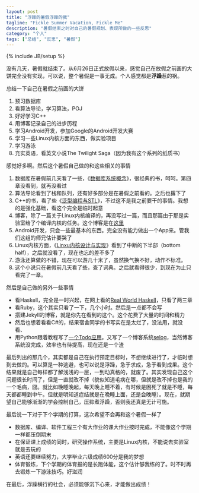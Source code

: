 ```yaml
---
layout: post
title: "浮躁的暑假浮躁的我"
tagline: "Fickle Summer Vacation, Fickle Me"
description: "暑假结束之时对自己的暑假规划、表现所做的一些反思"
category: "个人"
tags: ["总结", "反思", "暑假"]
---
```

{% include JB/setup %}

没有几天，暑假就结束了。从6月26日正式放假以来，感觉自己在放假之前画的大饼完全没有实现，可以说，整个暑假是一事无成。个人感觉都是**浮躁**惹的祸。

总结一下自己在暑假之前画的大饼

1. 预习数据库
1. 看算法导论，学习算法，POJ
1. 好好学习C++
1. 用博客记录自己的进步历程
1. 学习Android开发，参加Google的Android开发大赛
1. 学习一些Linux内核方面的东西，做实验项目
1. 学习游泳
1. 充实英语，看英文小说The Twilight Saga（因为我有这个系列的纸质书）

感觉好多啊。然后这个暑假自己做的和这些相关的事情

1. 数据库在暑假前几天看了一些，《[数据库系统概念][]》，很经典的书，呵呵。第四章没看到，就再没看过
1. 算法导论看到了栈和队列，还有好多部分是在暑假之前看的。之后也撂下了
1. C++的书，看了些《[泛型编程与STL][]》，不过这不是我之前要干的事情。我想的是强化基础，看这个完全是临时起意
1. 博客，除了一篇关于Linux内核编译的，再没写过一篇，而且那篇由于那是实验室给了个编译内核的任务。这个博客是在[这里][]
1. Android开发，只会一些最基本的东西。完全没有能力做出一个App来。管我们这组的师兄估计要哭了
1. Linux内核方面，《[Linxu内核设计与实现][]》看到了中断的下半部（bottom half），之后就没看了，现在也忘的差不多了
1. 游泳还算做的不错，现在可以游几十米了，虽然换气换不好，动作不标准。
1. 这个小说只在暑假前几天看了些，查了词典。之后就看得很少，到现在为止只看完了一章。

然后是自己做的另外一些事情

* 看Haskell，完全是一时兴起，在网上看的[Real World Haskell][]，只看了两三章
* 看Ruby，这个其实只看了一下，几个小时。然后是一点都不会写
* 搭建Jekyll的博客，就是你先在看到的这个。这个花费了大量的时间和精力
* 然后也想着看看C#的，结果宿舍同学的书写实在是太烂了，没法用，就没看、
* 用Python跟着教程写了[一个Todo应用][]。又写了一个博客系统[selog][]，当然博客系统没完成，效率也有待提高，现在还是一个渣

最后列出的那几个，其实都是自己在执行预定目标时，不想继续进行了，才临时想到去做的。可以算是一种逃避，也可以说是浮躁，急于求成，急于看到成果。这个结果就是自己每样都了解浅浅的一层，一到动真格的，就废了。其实发现自己这个问题很长时间了，但是一直就改不掉（貌似知道毛病在哪，但就是改不掉也是我的一个毛病，囧。就比如晚睡晚起，每天晚上睡不着，有时候是困死了就是不睡，每天都都睡到中午。但就是明知道症结就是在晚睡上面，还是会晚睡）。现在，就期望自己能够渐渐的学会控制自己，压抑煮浮躁，否则我还真是无计可施。

最后说一下对于下个学期的打算，这次希望不会再和这个暑假一样了

* 数据库、编译、软件工程三个有大作业的课大作业按时完成，不能像这个学期一样都压倒期末
* 在保证课上成绩的同时，研究操作系统，主要是Linux内核，不能说去实验室就是去玩的
* 英语还要继续努力，大学毕业六级成绩600分是我的梦想
* 体育锻炼，下个学期的体育报的是长跑体能，这个估计够我练的了。时不时再去锻炼一下游泳技巧。好滋润

在最后，浮躁横行的社会，必须能够沉下心来，才能做出成绩！

[这里]: http://everax.sinaapp.com
[数据库系统概念]: http://product.china-pub.com/32560
[泛型编程与STL]: http://product.china-pub.com/9864
[Linxu内核设计与实现]: http://www.amazon.cn/Linux%E5%86%85%E6%A0%B8%E8%AE%BE%E8%AE%A1%E4%B8%8E%E5%AE%9E%E7%8E%B0-%E6%8B%89%E8%8A%99/dp/B004X3Z3D4
[Real World Haskell]: http://book.realworldhaskell.org/read/
[一个Todo应用]: https://github.com/iEverX/evertodo
[selog]: http://evercoding.net/selog
